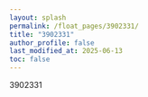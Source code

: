 ```yaml
---
layout: splash
permalink: /float_pages/3902331/
title: "3902331"
author_profile: false
last_modified_at: 2025-06-13
toc: false
---
```

 
3902331
